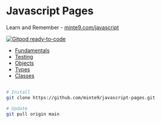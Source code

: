 # Javascript Pages

Learn and Remember - [minte9.com/javascript](https://www.minte9.com/javascript)

[![Gitpod ready-to-code](https://img.shields.io/badge/Gitpod-ready--to--code-blue?logo=gitpod)](https://gitpod.io/#https://github.com/minte9/javascript-pages)

- [Fundamentals](./main/fundamentals/) 
- [Testing](./main/testing/) 
- [Objects](./main/objects/) 
- [Types](./main/types/) 
- [Classes](./classes/) 

##

~~~sh
# Install
git clone https://github.com/minte9/javascript-pages.git

# Update
git pull origin main
~~~
